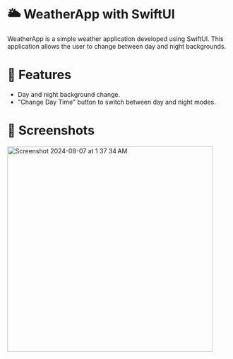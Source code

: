 # 🌥️ WeatherApp with SwiftUI
WeatherApp is a simple weather application developed using SwiftUI. 
This application allows the user to change between day and night backgrounds.

# 📍 Features
- Day and night background change.
- "Change Day Time" button to switch between day and night modes.

# 📸 Screenshots

<img width="465" alt="Screenshot 2024-08-07 at 1 37 34 AM" src="https://github.com/user-attachments/assets/7a1a9624-90ba-4583-9991-ca9e170d389b">
